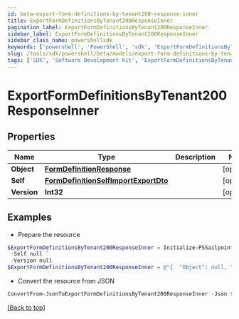 ```yaml
---
id: beta-export-form-definitions-by-tenant200-response-inner
title: ExportFormDefinitionsByTenant200ResponseInner
pagination_label: ExportFormDefinitionsByTenant200ResponseInner
sidebar_label: ExportFormDefinitionsByTenant200ResponseInner
sidebar_class_name: powershellsdk
keywords: ['powershell', 'PowerShell', 'sdk', 'ExportFormDefinitionsByTenant200ResponseInner', 'BetaExportFormDefinitionsByTenant200ResponseInner'] 
slug: /tools/sdk/powershell/beta/models/export-form-definitions-by-tenant200-response-inner
tags: ['SDK', 'Software Development Kit', 'ExportFormDefinitionsByTenant200ResponseInner', 'BetaExportFormDefinitionsByTenant200ResponseInner']
---
```



# ExportFormDefinitionsByTenant200ResponseInner

## Properties

Name | Type | Description | Notes
------------ | ------------- | ------------- | -------------
**Object** | [**FormDefinitionResponse**](form-definition-response) |  | [optional] 
**Self** | [**FormDefinitionSelfImportExportDto**](form-definition-self-import-export-dto) |  | [optional] 
**Version** | **Int32** |  | [optional] 

## Examples

- Prepare the resource
```powershell
$ExportFormDefinitionsByTenant200ResponseInner = Initialize-PSSailpoint.BetaExportFormDefinitionsByTenant200ResponseInner  -Object null `
 -Self null `
 -Version null
$ExportFormDefinitionsByTenant200ResponseInner = @"{  "Object": null, "Self": null, "Version": null }"@
```

- Convert the resource from JSON
```powershell
ConvertFrom-JsonToExportFormDefinitionsByTenant200ResponseInner -Json $ExportFormDefinitionsByTenant200ResponseInner
```


[[Back to top]](#) 

